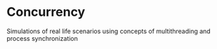 # Concurrency
Simulations of real life scenarios using concepts of multithreading and process synchronization
